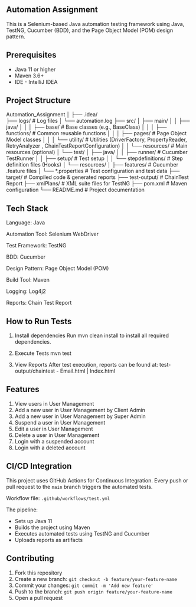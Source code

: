 ## Automation Assignment 

This is a Selenium-based Java automation testing framework using Java, TestNG, Cucumber (BDD), and 
the Page Object Model (POM) design pattern.

## Prerequisites
- Java 11 or higher
- Maven 3.6+
- IDE - IntelliJ IDEA

## Project Structure

Automation_Assignment
│
├── .idea/                         
├── logs/                          # Log files
│   └── automation.log
├── src/
│   ├── main/
│   │   ├── java/
│   │   │   ├── base/              # Base classes (e.g., BaseClass)
│   │   │   ├── functions/         # Common reusable functions
│   │   │   ├── pages/             # Page Object Model classes
│   │   │   └── utility/           # Utilities (DriverFactory, PropertyReader, RetryAnalyzer , ChainTestReportConfiguration)
│   │   └── resources/             # Main resources (optional)
│   └── test/
│       ├── java/
│       │   ├── runner/            # Cucumber TestRunner
│       │   ├── setup/             # Test setup 
│       │   └── stepdefinitions/   # Step definition files (Hooks)
│       └── resources/
│           ├── features/         # Cucumber .feature files
│           └── *.properties      # Test configuration and test data
├── target/                        # Compiled code & generated reports
├── test-output/                   # ChainTest Report
├── xmlPlans/                      # XML suite files for TestNG
├── pom.xml                        # Maven configuration
└── README.md                      # Project documentation 

## Tech Stack

Language: Java

Automation Tool: Selenium WebDriver

Test Framework: TestNG

BDD: Cucumber

Design Pattern: Page Object Model (POM)

Build Tool: Maven

Logging: Log4j2

Reports: Chain Test Report 

## How to Run Tests

1. Install dependencies
Run mvn clean install to install all required dependencies.

2. Execute Tests
mvn test

3. View Reports
After test execution, reports can be found at: test-output/chaintest - Email.html | Index.html

## Features

1. View users in User Management
2. Add a new user in User Management by Client Admin
3. Add a new user in User Management by Super Admin
4. Suspend a user in User Management
5. Edit a user in User Management
6. Delete a user in User Management
7. Login with a suspended account
8. Login with a deleted account

## CI/CD Integration

This project uses GitHub Actions for Continuous Integration. 
Every push or pull request to the `main` branch triggers the automated tests.

Workflow file: `.github/workflows/test.yml`

The pipeline:
- Sets up Java 11
- Builds the project using Maven
- Executes automated tests using TestNG and Cucumber
- Uploads reports as artifacts


## Contributing

1. Fork this repository
2. Create a new branch: `git checkout -b feature/your-feature-name`
3. Commit your changes: `git commit -m 'Add new feature'`
4. Push to the branch: `git push origin feature/your-feature-name`
5. Open a pull request



